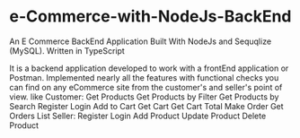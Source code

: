 # e-Commerce-with-NodeJs-BackEnd
An E Commerce BackEnd Application Built With NodeJs and Sequqlize (MySQL). Written in TypeScript


It is a backend application developed to work with a frontEnd application or Postman. Implemented nearly all the features with functional checks you can find on any eCommerce site from the customer's and seller's point of view. like
Customer:
	Get Products
	Get Products by Filter
	Get Products by Search
	Register
	Login
	Add to Cart
	Get Cart
	Get Cart Total
	Make Order
	Get Orders List
Seller:
	Register
	Login
	Add Product
	Update Product
	Delete Product